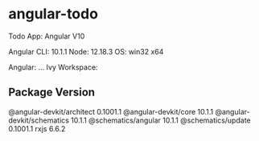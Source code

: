 # angular-todo
Todo App: Angular V10

Angular CLI: 10.1.1
Node: 12.18.3
OS: win32 x64

Angular:
...
Ivy Workspace:

Package                      Version
------------------------------------------------------
@angular-devkit/architect    0.1001.1
@angular-devkit/core         10.1.1
@angular-devkit/schematics   10.1.1
@schematics/angular          10.1.1
@schematics/update           0.1001.1
rxjs                         6.6.2